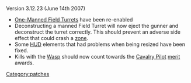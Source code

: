 Version 3.12.23 (June 14th 2007)

-   [One-Manned Field Turrets](One-Manned_Field_Turret "wikilink") have
    been re-enabled
-   Deconstructing a manned Field Turret will now eject the gunner and
    deconstruct the turret correctly. This should prevent an adverse
    side effect that could crash a [zone](zone "wikilink").
-   Some [HUD](HUD "wikilink") elements that had problems when being
    resized have been fixed.
-   Kills with the [Wasp](Wasp "wikilink") should now count towards the
    [Cavalry Pilot](Cavalry_Pilot "wikilink") [merit](merit "wikilink")
    awards.

[Category:patches](Category:patches "wikilink")